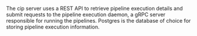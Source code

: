The cip server uses a REST API to retrieve pipeline execution details and submit requests to the pipeline execution daemon, a gRPC server responsible for running the pipelines. Postgres is the database of choice for storing pipeline execution information.